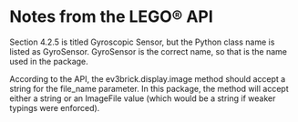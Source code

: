 # Notes from the LEGO&reg; API

Section 4.2.5 is titled Gyroscopic Sensor, but the Python class name is listed as GyroSensor. GyroSensor is the correct name, so that is the name used in the package.

According to the API, the ev3brick.display.image method should accept a string for the file_name parameter. In this package, the method will accept either a string or an ImageFile value (which would be a string if weaker typings were enforced).
